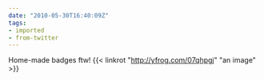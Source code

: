```yaml
---
date: "2010-05-30T16:40:09Z"
tags:
- imported
- from-twitter
---
```

Home-made badges ftw\!  {{< linkrot "http://yfrog.com/07qhpgj" "an image" >}}
